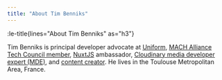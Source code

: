 ```yaml
---
title: "About Tim Benniks"
---
```


:le-title{lines="About Tim Benniks" as="h3"}

<section class="max-w-3xl text-xl">
  <p>
  Tim Benniks is principal developer advocate at <a href="https://uniform.dev" rel="noopener" target="_blank">Uniform</a>, <a href="https://machalliance.org" rel="noopener" target="_blank">MACH Alliance Tech Council member</a>,  <a href="https://nuxtjs.org/teams" rel="noopener" target="_blank">NuxtJS</a>  ambassador, <a href="https://cloudinary.com/mde" rel="noopener" target="_blank">Cloudinary media developer expert (MDE)</a>, and <a href="https://youtube.com/timbenniks" rel="noopener" target="_blank">content creator</a>. He lives in the Toulouse Metropolitan Area, France.</p>
</section>
